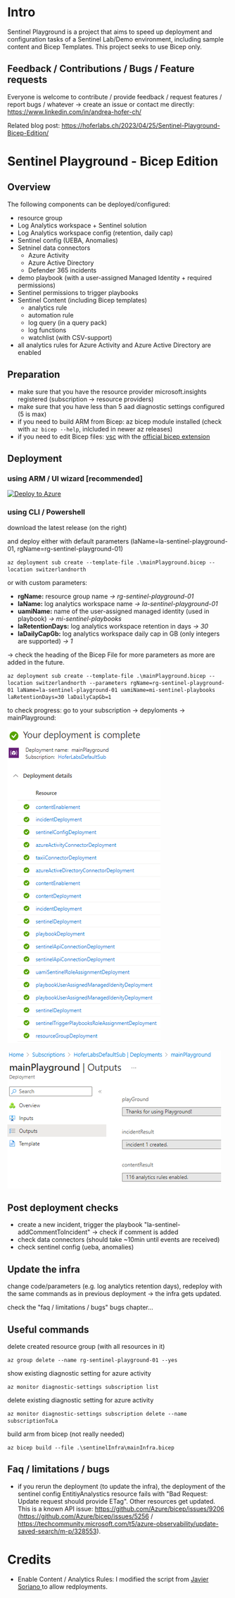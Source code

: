 # Intro
Sentinel Playground is a project that aims to speed up deployment and configuration tasks of a Sentinel Lab/Demo environment, including sample content and Bicep Templates. This project seeks to use Bicep only.

## Feedback / Contributions / Bugs / Feature requests
Everyone is welcome to contribute / provide feedback / request features / report bugs / whatever -> create an issue or contact me directly: https://www.linkedin.com/in/andrea-hofer-ch/

Related blog post: https://hoferlabs.ch/2023/04/25/Sentinel-Playground-Bicep-Edition/


# Sentinel Playground - **Bicep Edition**
## Overview
The following components can be deployed/configured:
- resource group
- Log Analytics workspace + Sentinel solution
- Log Analytics workspace config (retention, daily cap)
- Sentinel config (UEBA, Anomalies)
- Setninel data connectors
    - Azure Activity
    - Azure Active Directory
    - Defender 365 incidents
- demo playbook (with a user-assigned Managed Identity + required permissions)
- Sentinel permissions to trigger playbooks
- Sentinel Content (including Bicep templates)
    - analytics rule
    - automation rule
    - log query (in a query pack)
    - log functions
    - watchlist (with CSV-support)
- all analytics rules for Azure Activity and Azure Active Directory are enabled

## Preparation
- make sure that you have the resource provider microsoft.insights registered (subscription -> resource providers)
- make sure that you have less than 5 aad diagnostic settings configured (5 is max)
- if you need to build ARM from Bicep: az bicep module installed (check with `az bicep --help`, inlcluded in newer az releases)
- if you need to edit Bicep files: [vsc](https://code.visualstudio.com/) with the [official bicep extension](https://marketplace.visualstudio.com/items?itemName=ms-azuretools.vscode-bicep)
## Deployment
### using ARM / UI wizard **[recommended]**
[![Deploy to Azure](https://aka.ms/deploytoazurebutton)](https://portal.azure.com/#create/Microsoft.Template/uri/https%3A%2F%2Fraw.githubusercontent.com%2Fhoferandrea%2FSentinel-Playground-Bicep-Edition%2Fmain%2FmainPlayground.json/createUIDefinitionUri/https%3A%2F%2Fraw.githubusercontent.com%2Fhoferandrea%2FSentinel-Playground-Bicep-Edition%2Fmain%2FmainPlaygroundUi.json)

### using CLI / Powershell

download the latest release (on the right)

and deploy either with default parameters (laName=la-sentinel-playground-01, rgName=rg-sentinel-playground-01)
```
az deployment sub create --template-file .\mainPlayground.bicep --location switzerlandnorth
```
or  with custom parameters:
- **rgName:** resource group name *-> rg-sentinel-playground-01*
- **laName:** log analytics workspace name *-> la-sentinel-playground-01*
- **uamiName:** name of the user-assigned managed identity (used in playbook) *-> mi-sentinel-playbooks*
- **laRetentionDays:** log analytics workspace retention in days *-> 30*
- **laDailyCapGb:** log analytics workspace daily cap in GB (only integers are supported) *-> 1*

-> check the heading of the Bicep File for more parameters as more are added in the future.
```
az deployment sub create --template-file .\mainPlayground.bicep --location switzerlandnorth --parameters rgName=rg-sentinel-playground-01 laName=la-sentinel-playground-01 uamiName=mi-sentinel-playbooks laRetentionDays=30 laDailyCapGb=1
```


to check progress: go to your subscription -> depyloments -> mainPlayground:

![deployment progress](doc/images/infraDeployment.png)

![deployment progress output](doc/images/infraDeploymentOutputs.png)


## Post deployment checks
- create a new incident, trigger the playbook "la-sentinel-addCommentToIncident" -> check if comment is added
- check data connectors (should take ~10min until events are received)
- check sentinel config (ueba, anomalies)

## Update the infra
change code/parameters (e.g. log analytics retention days), redeploy with the same commands as in previous deployment -> the infra gets updated.

check the "faq / limitations / bugs" bugs chapter...

## Useful commands
delete created resource group (with all resources in it)
```
az group delete --name rg-sentinel-playground-01 --yes
```

show existing diagnostic setting for azure activity
```
az monitor diagnostic-settings subscription list
```

delete existing diagnostic setting for azure activity
```
az monitor diagnostic-settings subscription delete --name subscriptionToLa
```
build arm from bicep (not really needed)
```
az bicep build --file .\sentinelInfra\mainInfra.bicep
```

## Faq / limitations / bugs
- if you rerun the deployment (to update the infra), the deployment of the sentinel config EntitiyAnalystics resource fails with "Bad Request: Update request should provide ETag". Other resources get updated. This is a known API issue: https://github.com/Azure/bicep/issues/9206 (https://github.com/Azure/bicep/issues/5256 / https://techcommunity.microsoft.com/t5/azure-observability/update-saved-search/m-p/328553). 

# Credits
- Enable Content / Analytics Rules: I modified the script from [Javier Soriano
](https://github.com/javiersoriano/sentinel-all-in-one/blob/master/ARMTemplates/Scripts/EnableRules.ps1) to allow redployments. 
